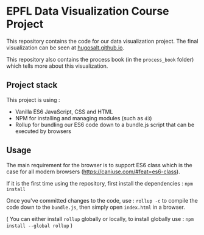 # EPFL Data Visualization Course Project

This repository contains the code for our data visualization project. The final visualization can be seen at [hugosalt.github.io](https://hugosalt.github.io/).

This repository also contains the process book (in the `process_book` folder) which tells more about this visualization.

## Project stack

This project is using :
- Vanilla ES6 JavaScript, CSS and HTML
- NPM for installing and managing modules (such as `d3`)
- Rollup for bundling our ES6 code down to a bundle.js script that can be executed by browsers

## Usage

The main requirement for the browser is to support ES6 class which is the case for all modern browsers (https://caniuse.com/#feat=es6-class).

If it is the first time using the repository, first install the dependencies : `npm install`

Once you've committed changes to the code, use  : `rollup -c` to compile the code down to the `bundle.js`, then simply open `index.html` in a browser.

( You can either install `rollup` globally or locally, to install globally use : `npm install --global rollup` )
